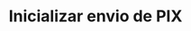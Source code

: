 ---
title: Inicializar envio de PIX
api:
  file: readme-hml-baas.json
  operationId: post_v1-pix-send-initialization
hidden: false
---